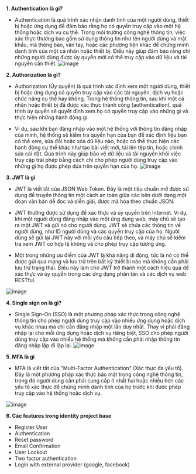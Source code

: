 **1. Authentication là gì?**
- Authentication là quá trình xác nhận danh tính của một người dùng, thiết bị hoặc ứng dụng để đảm bảo rằng họ có quyền truy cập vào một hệ thống hoặc dịch vụ cụ thể. Trong môi trường công nghệ thông tin, việc xác thực thường bao gồm sử dụng thông tin như tên người dùng và mật khẩu, mã thông báo, vân tay, hoặc các phương tiện khác để chứng minh danh tính của một cá nhân hoặc thiết bị. Điều này giúp đảm bảo rằng chỉ những người dùng được ủy quyền mới có thể truy cập vào dữ liệu và tài nguyên cần thiết.
![image](https://github.com/TechMarDay/ProjectBases/assets/71170503/35384a47-e489-401a-b4bf-8cef97877cfd)

**2. Authorization  là gì?**

- Authorization (Ủy quyền) là quá trình xác định xem một người dùng, thiết bị hoặc ứng dụng có quyền truy cập vào các tài nguyên, dịch vụ hoặc chức năng cụ thể hay không. Trong hệ thống thông tin, sau khi một cá nhân hoặc thiết bị đã được xác thực thành công (authentication), quá trình ủy quyền sẽ quyết định xem họ có quyền truy cập vào những gì và thực hiện những hành động gì.

- Ví dụ, sau khi bạn đăng nhập vào một hệ thống với thông tin đăng nhập của mình, hệ thống sẽ kiểm tra quyền hạn của bạn để xác định liệu bạn có thể xem, sửa đổi hoặc xóa dữ liệu nào, hoặc có thể thực hiện các hành động cụ thể khác như tạo bài viết mới, tải lên tệp tin, hoặc chỉnh sửa cài đặt. Quá trình này giúp bảo vệ dữ liệu và tài nguyên khỏi việc truy cập trái phép bằng cách chỉ cho phép người dùng truy cập vào những gì họ được phép dựa trên quyền hạn của họ.
![image](https://github.com/TechMarDay/ProjectBases/assets/71170503/e85d4c6b-a267-4c05-bbd7-9aaa44782d21)

**3. JWT là gì**

- JWT là viết tắt của JSON Web Token. Đây là một tiêu chuẩn mở được sử dụng để truyền thông tin một cách an toàn giữa các bên dưới dạng một đoạn văn bản dễ đọc và diễn giải, được mã hóa theo chuẩn JSON.

- JWT thường được sử dụng để xác thực và ủy quyền trên Internet. Ví dụ, khi một người dùng đăng nhập vào một ứng dụng web, máy chủ sẽ tạo ra một JWT và gửi nó cho người dùng. JWT sẽ chứa các thông tin về người dùng, như ID người dùng và các quyền truy cập của họ. Người dùng sẽ gửi lại JWT này với mỗi yêu cầu tiếp theo, và máy chủ sẽ kiểm tra xem JWT có hợp lệ không và cho phép truy cập tương ứng.

- Một trong những ưu điểm của JWT là khả năng di động, tức là nó có thể được gửi qua mạng và lưu trữ trên bất kỳ thiết bị nào mà không cần phải lưu trữ trạng thái. Điều này làm cho JWT trở thành một cách hiệu quả để xác thực và ủy quyền trong các ứng dụng phân tán và các dịch vụ web RESTful.

![image](https://github.com/TechMarDay/ProjectBases/assets/71170503/bf70484a-aa56-4067-ba64-abfaf5200e47)

**4. Single sign on là gì?**
- Single Sign-On (SSO) là một phương pháp xác thực trong công nghệ thông tin cho phép người dùng truy cập vào nhiều ứng dụng hoặc dịch vụ khác nhau mà chỉ cần đăng nhập một lần duy nhất. Thay vì phải đăng nhập lại cho mỗi ứng dụng hoặc dịch vụ riêng biệt, SSO cho phép người dùng truy cập vào nhiều hệ thống mà không cần phải nhập thông tin đăng nhập lặp đi lặp lại.
![image](https://github.com/TechMarDay/ProjectBases/assets/71170503/03fd1739-8e14-426b-97be-01c1af10ad4c)

**5. MFA là gì**
- MFA là viết tắt của "Multi-Factor Authentication" (Xác thực đa yếu tố). Đây là một phương pháp xác thực bảo mật trong công nghệ thông tin, trong đó người dùng cần phải cung cấp ít nhất hai hoặc nhiều hơn các yếu tố xác thực để chứng minh danh tính của họ trước khi được phép truy cập vào hệ thống hoặc dịch vụ.

![image](https://github.com/TechMarDay/ProjectBases/assets/71170503/131e5afe-955a-4aab-9ada-55a8027da037)

**6. Các features trong identity project base**
- Register User
- Authentication
- Reset password
- Email Confirmation
- User Lockout
- Two factor authentication
- Login with external provider (google, facebook)
